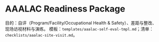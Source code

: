 # AAALAC Readiness Package

目的：自评（Program/Facility/Occupational Health & Safety）、差距与整改、现场访视材料与演练。
模板：`templates/aaalac-self-eval-tmpl.md`；清单：`checklists/aaalac-site-visit.md`。
